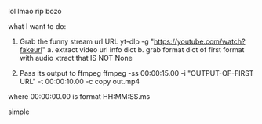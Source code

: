lol
lmao
rip bozo

what I want to do:
1. Grab the funny stream url URL
yt-dlp -g "https://youtube.com/watch?fakeurl" 
    a. extract video url info dict
    b. grab format dict of first format with audio xtract that IS NOT None

2. Pass its output to ffmpeg
ffmpeg -ss 00:00:15.00 -i "OUTPUT-OF-FIRST URL" -t 00:00:10.00 -c copy out.mp4

where 00:00:00.00 is format HH:MM:SS.ms

simple

